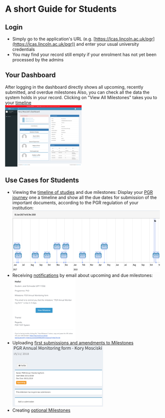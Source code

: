 # A short Guide for Students

## Login

* Simply go to the application's URL (e.g. [https://lcas.lincoln.ac.uk/pgr](https://lcas.lincoln.ac.uk/pgr)) and enter your usual university credentials
* You may find your record still empty if your enrolment has not yet been processed by the admins

## Your Dashboard

After logging in the dashboard directly shows all upcoming, recently submitted, and overdue milestones Also, you can check all the data the system holds in your record. Clicking on "View All Milestones" takes you to your [timeline](images/timeline.png)
<br><a href="images/student_dashboard.png"><img src="images/student_dashboard.png" height="200"></a>


## Use Cases for Students

* Viewing the [timeline of studies](images/timeline.png) and due milestones:
	Display your [PGR journey](template) one a timeline and show all the due dates for submission of the important documents, according to the PGR regulation of your institution:
	<br><a href="images/timeline.png"><img src="images/timeline.png" height="200"></a>
* Receiving [notifications](notification) by email about upcoming and due milestones:
	<br><a href="images/due_email.png"><img src="images/due_email.png" height="200"></a>
* Uploading [first submissions and amendments to Milestones](usecase_milestone)
	<br><a href="images/submission.png"><img src="images/submission.png" height="200"></a>
* Creating [optional Milestones](usecase_optional_milestone)

